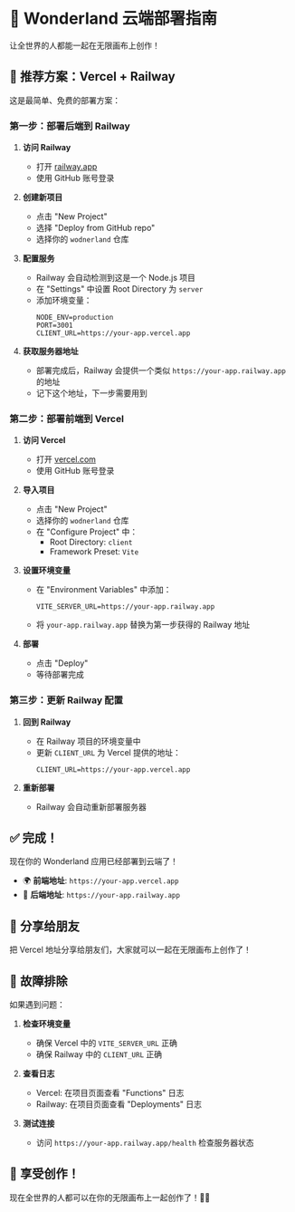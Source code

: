 # 🚀 Wonderland 云端部署指南

让全世界的人都能一起在无限画布上创作！

## 🎯 推荐方案：Vercel + Railway

这是最简单、免费的部署方案：

### 第一步：部署后端到 Railway

1. **访问 Railway**
   - 打开 [railway.app](https://railway.app)
   - 使用 GitHub 账号登录

2. **创建新项目**
   - 点击 "New Project"
   - 选择 "Deploy from GitHub repo"
   - 选择你的 `wodnerland` 仓库

3. **配置服务**
   - Railway 会自动检测到这是一个 Node.js 项目
   - 在 "Settings" 中设置 Root Directory 为 `server`
   - 添加环境变量：
     ```
     NODE_ENV=production
     PORT=3001
     CLIENT_URL=https://your-app.vercel.app
     ```

4. **获取服务器地址**
   - 部署完成后，Railway 会提供一个类似 `https://your-app.railway.app` 的地址
   - 记下这个地址，下一步需要用到

### 第二步：部署前端到 Vercel

1. **访问 Vercel**
   - 打开 [vercel.com](https://vercel.com)
   - 使用 GitHub 账号登录

2. **导入项目**
   - 点击 "New Project"
   - 选择你的 `wodnerland` 仓库
   - 在 "Configure Project" 中：
     - Root Directory: `client`
     - Framework Preset: `Vite`

3. **设置环境变量**
   - 在 "Environment Variables" 中添加：
     ```
     VITE_SERVER_URL=https://your-app.railway.app
     ```
   - 将 `your-app.railway.app` 替换为第一步获得的 Railway 地址

4. **部署**
   - 点击 "Deploy"
   - 等待部署完成

### 第三步：更新 Railway 配置

1. **回到 Railway**
   - 在 Railway 项目的环境变量中
   - 更新 `CLIENT_URL` 为 Vercel 提供的地址：
     ```
     CLIENT_URL=https://your-app.vercel.app
     ```

2. **重新部署**
   - Railway 会自动重新部署服务器

## ✅ 完成！

现在你的 Wonderland 应用已经部署到云端了！

- 🌍 **前端地址**: `https://your-app.vercel.app`
- 🔧 **后端地址**: `https://your-app.railway.app`

## 🎨 分享给朋友

把 Vercel 地址分享给朋友们，大家就可以一起在无限画布上创作了！

## 🔧 故障排除

如果遇到问题：

1. **检查环境变量**
   - 确保 Vercel 中的 `VITE_SERVER_URL` 正确
   - 确保 Railway 中的 `CLIENT_URL` 正确

2. **查看日志**
   - Vercel: 在项目页面查看 "Functions" 日志
   - Railway: 在项目页面查看 "Deployments" 日志

3. **测试连接**
   - 访问 `https://your-app.railway.app/health` 检查服务器状态

## 🎉 享受创作！

现在全世界的人都可以在你的无限画布上一起创作了！🎨✨ 